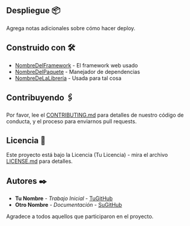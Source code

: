 
## Despliegue 📦

Agrega notas adicionales sobre cómo hacer deploy.

## Construido con 🛠️

* [NombreDelFramework](url) - El framework web usado
* [NombreDelPaquete](url) - Manejador de dependencias
* [NombreDeLaLibrería](url) - Usada para tal cosa

## Contribuyendo 🖇️

Por favor, lee el [CONTRIBUTING.md](url) para detalles de nuestro código de conducta, y el proceso para enviarnos pull requests.

## Licencia 📄

Este proyecto está bajo la Licencia (Tu Licencia) - mira el archivo [LICENSE.md](url) para detalles.

## Autores ✒️

* **Tu Nombre** - *Trabajo Inicial* - [TuGitHub](url)
* **Otro Nombre** - *Documentación* - [SuGitHub](url)

Agradece a todos aquellos que participaron en el proyecto.

